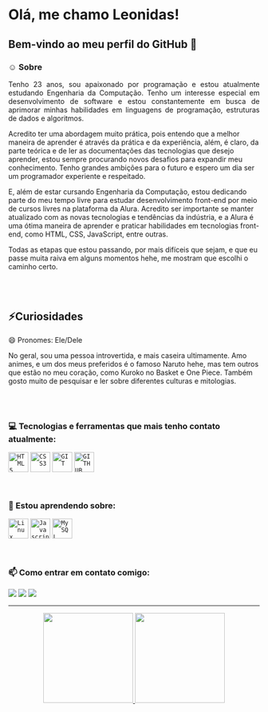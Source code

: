 <h1>Olá, me chamo Leonidas!</h1>

<h2>Bem-vindo ao meu perfil do GitHub 👋</h2>



### ☺️ Sobre
<p align="justify" dir="auto">
Tenho 23 anos, sou apaixonado por programação e estou atualmente estudando Engenharia da Computação. Tenho um interesse especial em desenvolvimento de software e estou constantemente em busca de aprimorar minhas habilidades em linguagens de programação, estruturas de dados e algoritmos.

Acredito ter uma abordagem muito prática, pois entendo que a melhor maneira de aprender é através da prática e da experiência, além, é claro, da parte teórica e de ler as documentações das tecnologias que desejo aprender, estou sempre procurando novos desafios para expandir meu conhecimento. Tenho grandes ambições para o futuro e espero um dia ser um programador experiente e respeitado.

E, além de estar cursando Engenharia da Computação, estou dedicando parte do meu tempo livre para estudar desenvolvimento front-end por meio de cursos livres na plataforma da Alura. Acredito ser importante se manter atualizado com as novas tecnologias e tendências da indústria, e a Alura é uma ótima maneira de aprender e praticar habilidades em tecnologias front-end, como HTML, CSS, JavaScript, entre outras.

Todas as etapas que estou passando, por mais difíceis que sejam, e que eu passe muita raiva em alguns momentos hehe, me mostram que escolhi o caminho certo.
</p>
<br><br>
<h2>⚡Curiosidades</h2>
<p>
😄 Pronomes: Ele/Dele

No geral, sou uma pessoa introvertida, e mais caseira ultimamente. Amo animes, e um dos meus preferidos é o famoso Naruto hehe, mas tem outros que estão no meu coração, como Kuroko no Basket e One Piece. Também gosto muito de pesquisar e ler sobre diferentes culturas e mitologias.
</p>
<br><br>

### :computer: Tecnologias e ferramentas que mais tenho contato atualmente:
<code><img title="HTML5" src="https://cdn.jsdelivr.net/gh/devicons/devicon/icons/html5/html5-original.svg" width="40" height="40"/></code>
<code><img title="CSS3" src="https://cdn.jsdelivr.net/gh/devicons/devicon/icons/css3/css3-original.svg" width="40" height="40" /></code>
<code><img title="GIT" src="https://cdn.jsdelivr.net/gh/devicons/devicon/icons/git/git-original.svg" width="40" height="40" /></code>
<code><img title="GITHUB" src="https://cdn.jsdelivr.net/gh/devicons/devicon/icons/github/github-original.svg" width="40" height="40" /></code>

 

<br>

### 🌱 Estou aprendendo sobre:
<code><img title="Linux" src="https://cdn.jsdelivr.net/gh/devicons/devicon/icons/linux/linux-original.svg" width="40" height="40" /></code>
<code><img title="Javascript" src="https://cdn.jsdelivr.net/gh/devicons/devicon/icons/javascript/javascript-original.svg" width="40" height="40"/></code>
<code><img title="MySQL" src="https://cdn.jsdelivr.net/gh/devicons/devicon/icons/mysql/mysql-original-wordmark.svg" width="40" height="40"/></code>

<br>

### 📫 Como entrar em contato comigo:
<div>
<a href="https://instagram.com/leo_newdev" target="_blank"><img src="https://img.shields.io/badge/-Instagram-%23E4405F?style=for-the-badge&logo=instagram&logoColor=white" target="_blank"></a>
<a href = "mailto:leonidasoliv25@gmail.com"><img src="https://img.shields.io/badge/Gmail-D14836?style=for-the-badge&logo=gmail&logoColor=white" target="_blank"></a>
<a href="https://www.linkedin.com/in/leonidasoliveira" target="_blank"><img src="https://img.shields.io/badge/-LinkedIn-%230077B5?style=for-the-badge&logo=linkedin&logoColor=white" target="_blank"></a>
</div>

<hr>
<p align="center" dir="auto">
  <a href="https://github.com/OliveiraLeonidas">
    <img height="180em" src="https://github-readme-stats.vercel.app/api?username=OliveiraLeonidas&show_icons=true&theme=radical" style="max-width: 100%;">
    <img height="180em" src="https://github-readme-stats.vercel.app/api/top-langs/?username=OliveiraLeonidas&langs_count=5&theme=radical" style="max-width: 100%;">
  </a>
</p>



<!--.

height="180em"
<span></span>
<span></span>
### Hi there 👋
**OliveiraLeonidas/OliveiraLeonidas** is a ✨ _special_ ✨ repository because its `README.md` (this file) appears on your GitHub profile.

Here are some ideas to get you started:

- 🔭 I’m currently working on ...
- 🌱 I’m currently learning ...
- 👯 I’m looking to collaborate on ...
- 🤔 I’m looking for help with ...
- 💬 Ask me about ...
- 📫 How to reach me: ...
- 😄 Pronouns: ...
- ⚡ Fun fact: ...
-->
